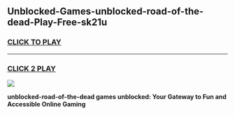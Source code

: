 
## Unblocked-Games-unblocked-road-of-the-dead-Play-Free-sk21u
<h3>
<a href="https://premium76.site?title=unblocked-road-of-the-dead&ref=21A">CLICK TO PLAY</a></h3>
<hr>

<h3>
<a href="https://premium76.site?title=unblocked-road-of-the-dead&ref=21A">CLICK 2 PLAY</a>
  
</h3>

<a href="https://premium76.site?title=unblocked-road-of-the-dead&ref=21A"><img src="https://clearcache.store/games.png"></a>


**unblocked-road-of-the-dead games unblocked: Your Gateway to Fun and Accessible Online Gaming**
